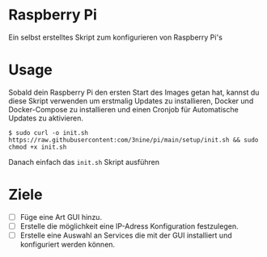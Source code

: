 # Raspberry Pi

Ein selbst erstelltes Skript zum konfigurieren von Raspberry Pi's

# Usage

Sobald dein Raspberry Pi den ersten Start des Images getan hat, kannst du diese Skript verwenden um erstmalig Updates zu installieren, Docker und Docker-Compose zu installieren und einen Cronjob für Automatische Updates zu aktivieren.

```
$ sudo curl -o init.sh https://raw.githubusercontent:com/3nine/pi/main/setup/init.sh && sudo chmod +x init.sh
```

Danach einfach das ```init.sh``` Skript ausführen

# Ziele

- [ ] Füge eine Art GUI hinzu.
- [ ] Erstelle die möglichkeit eine IP-Adress Konfiguration festzulegen.
- [ ] Erstelle eine Auswahl an Services die mit der GUI installiert und konfiguriert werden können.
